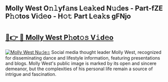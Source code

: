 ## Molly West O𝚗𝚕yf𝚊ns L𝚎a𝚔ed N𝚞𝚍es - Part-fZE P𝚑𝚘tos Vi𝚍𝚎o - H𝚘𝚝 Part L𝚎a𝚔s gFNjo

# <h2><a href="http://kfa1z2.oniu.top/?m=Molly+West">🔗👉 🔴 Molly West P𝚑ot𝚘𝚜 V𝚒d𝚎o</a></h2>

[![Molly West Nu𝚍e𝚜](https://i.imgur.com/0qMVB7G.gif)](http://kfa1z2.oniu.top/?m=Molly+West)
Social media thought leader Molly West, recognized for disseminating dance and lifestyle information, featuring presentations and blogs. Molly West's public image is marked by its open and sincere demeanor, but the complexities of his personal life remain a source of intrigue and fascination.  
